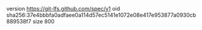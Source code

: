 version https://git-lfs.github.com/spec/v1
oid sha256:37e4bbbfa0adfaee0a114d57ec5141e1072e08e417e953877a0930cb889538f7
size 800
